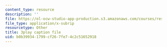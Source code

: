 ```yaml
---
content_type: resource
description: ''
file: https://ol-ocw-studio-app-production.s3.amazonaws.com/courses/res-6-012-introduction-to-probability-spring-2018/b0b399341799cf267fe74c2c51652918_X-krLprDrOI.srt
file_type: application/x-subrip
resourcetype: Other
title: 3play caption file
uid: b0b39934-1799-cf26-7fe7-4c2c51652918
---
```

